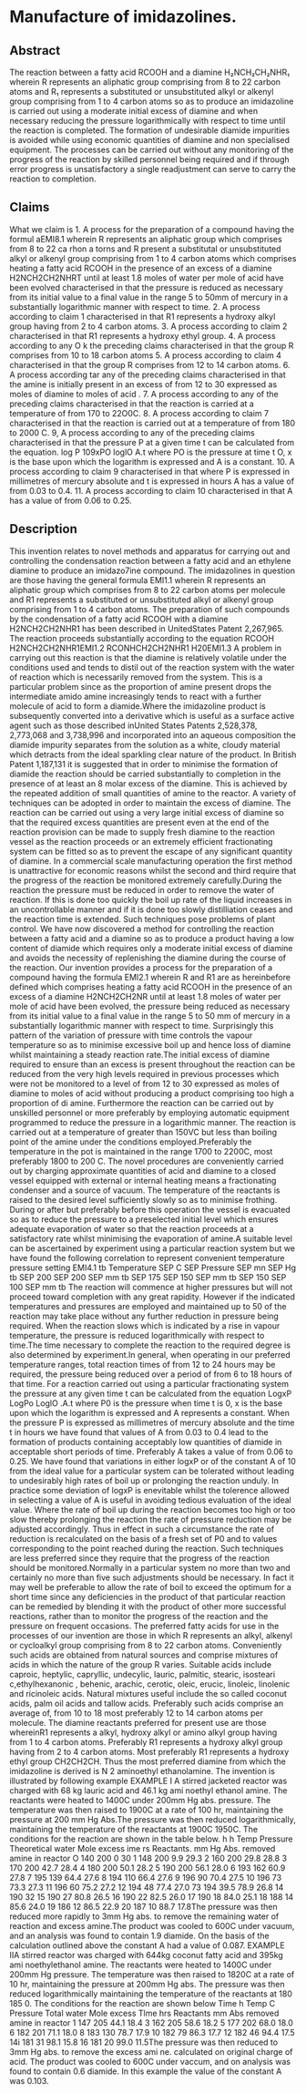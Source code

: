 # Manufacture of imidazolines.

## Abstract
The reaction between a fatty acid RCOOH and a diamine H₂NCH₂CH₂NHR₁ wherein R represents an aliphatic group comprising from 8 to 22 carbon atoms and R₁ represents a substituted or unsubstituted alkyl or alkenyl group comprising from 1 to 4 carbon atoms so as to produce an imidazoline is carried out using a moderate initial excess of diamine and when necessary reducing the pressure logarithmically with respect to time until the reaction is completed. The formation of undesirable diamide impurities is avoided while using economic quantities of diamine and non specialised equipment. The processes can be carried out without any monitoring of the progress of the reaction by skilled personnel being required and if through error progress is unsatisfactory a single readjustment can serve to carry the reaction to completion.

## Claims
What we claim is 1. A process for the preparation of a compound having the formul aEMI8.1 wherein R represents an aliphatic group which comprises from 8 to 22 ca rhon a torns and R present a substitutal or unsubstituted alkyl or alkenyl group comprising from 1 to 4 carbon atoms which comprises heating a fatty acid RCOOH in the presence of an excess of a diamine H2NCH2CH2NHRT until at least 1.8 moles of water per mole of acid have been evolved characterised in that the pressure is reduced as necessary from its initial value to a final value in the range 5 to 50mm of mercury in a substantially logarithmic manner with respect to time. 2. A process according to claim 1 characterised in that R1 represents a hydroxy alkyl group having from 2 to 4 carbon atoms. 3. A process according to claim 2 characterised in that R1 represents a hydroxy ethyl group. 4. A process according to any O k the preceding claims characterised in that the group R comprises from 10 to 18 carbon atoms 5. A process according to claim 4 characterised in that the group R comprises from 12 to 14 carbon atoms. 6. A process according tar any of the preceding claims characterised in that the amine is initially present in an excess of from 12 to 30 expressed as moles of diamine to moles of acid . 7. A process according to any of the preceding claims characterised in that the reaction is carried at a temperature of from 170 to 22O0C. 8. A process according to claim 7 characterised in that the reaction is carried out at a temperature of from 180 to 2000 C. 9, A process according to any of the preceding claims characterised in that the pressure P at a given time t can be calculated from the equation. log P 109xPO loglO A.t where PO is the pressure at time t O, x is the base upon which the logarithm is expressed and A is a constant. 10. A process according to claim 9 characterised in that where P is expressed in millimetres of mercury absolute and t is expressed in hours A has a value of from 0.03 to 0.4. 11. A process according to claim 10 characterised in that A has a value of from 0.06 to 0.25.

## Description
This invention relates to novel methods and apparatus for carrying out and controlling the condensation reaction between a fatty acid and an ethylene diamine to produce an imidazo7ine compound. The imidazolines in question are those having the general formula EMI1.1 wherein R represents an aliphatic group which comprises from 8 to 22 carbon atoms per molecule and R1 represents a substituted or unsubstituted alkyl or alkenyl group comprising from 1 to 4 carbon atoms. The preparation of such compounds by the condensation of a fatty acid RCOOH with a diamine H2NCH2CH2NHR1 has been described in UnitedStates Patent 2,267,965. The reaction proceeds substantially according to the equation RCOOH H2NCH2CH2NHR1EMI1.2 RCONHCH2CH2NHR1 H20EMI1.3 A problem in carrying out this reaction is that the diamine is relatively volatile under the conditions used and tends to distil out of the reaction system with the water of reaction which is necessarily removed from the system. This is a particular problem since as the proportion of amine present drops the intermediate amido amine increasingly tends to react with a further molecule of acid to form a diamide.Where the imidazoline product is subsequently converted into a derivative which is useful as a surface active agent such as those described inUnited States Patents 2,528,378, 2,773,068 and 3,738,996 and incorporated into an aqueous composition the diamide impurity separates from the solution as a white, cloudy material which detracts from the ideal sparkling clear nature of the product. In British Patent 1,187,131 it is suggested that in order to minimise the formation of diamide the reaction should be carried substantially to completion in the presence of at least an 8 molar excess of the diamine. This is achieved by the repeated addition of small quantities of amine to the reactor. A variety of techniques can be adopted in order to maintain the excess of diamine. The reaction can be carried out using a very large initial excess of diamine so that the required excess quantities are present even at the end of the reaction provision can be made to supply fresh diamine to the reaction vessel as the reaction proceeds or an extremely efficient fractionating system can be fitted so as to prevent the escape of any significant quantity of diamine. In a commercial scale manufacturing operation the first method is unattractive for economic reasons whilst the second and third require that the progress of the reaction be monitored extremely carefully.During the reaction the pressure must be reduced in order to remove the water of reaction. If this is done too quickly the boil up rate of the liquid increases in an uncontrollable manner and if it is done too slowly distilliation ceases and the reaction time is extended. Such techniques pose problems of plant control. We have now discovered a method for controlling the reaction between a fatty acid and a diamine so as to produce a product having a low content of diamide which requires only a moderate initial excess of diamine and avoids the necessity of replenishing the diamine during the course of the reaction. Our invention provides a process for the preparation of a compound having the formula EMI2.1 wherein R and R1 are as hereinbefore defined which comprises heating a fatty acid RCOOH in the presence of an excess of a diamine H2NCH2CH2NR until at least 1.8 moles of water per mole of acid have been evolved, the pressure being reduced as necessary from its initial value to a final value in the range 5 to 50 mm of mercury in a substantially logarithmic manner with respect to time. Surprisingly this pattern of the variation of pressure with time controls the vapour temperature so as to minimise excessive boil up and hence loss of diamine whilst maintaining a steady reaction rate.The initial excess of diamine required to ensure than an excess is present throughout the reaction can be reduced from the very high levels required in previous processes which were not be monitored to a level of from 12 to 30 expressed as moles of diamine to moles of acid without producing a product comprising too high a proportion of di amine. Furthermore the reaction can be carried out by unskilled personnel or more preferably by employing automatic equipment programmed to reduce the pressure in a logarithmic manner. The reaction is carried out at a temperature of greater than 150VC but less than boiling point of the amine under the conditions employed.Preferably the temperature in the pot is maintained in the range 1700 to 2200C, most preferably 1800 to 200 C. The novel procedures are conveniently carried out by charging approximate quantities of acid and diamine to a closed vessel equipped with external or internal heating means a fractionating condenser and a source of vacuum. The temperature of the reactants is raised to the desired level sufficiently slowly so as to minimise frothing. During or after but preferably before this operation the vessel is evacuated so as to reduce the pressure to a preselected initial level which ensures adequate evaporation of water so that the reaction proceeds at a satisfactory rate whilst minimising the evaporation of amine.A suitable level can be ascertained by experiment using a particular reaction system but we have found the following correlation to represent convenient temperature pressure setting EMI4.1 tb Temperature SEP C SEP Pressure SEP mn SEP Hg tb SEP 200 SEP 200 SEP mm tb SEP 175 SEP 150 SEP mm tb SEP 150 SEP 100 SEP mm tb The reaction will commence at higher pressures but will not proceed toward completion with any great rapidity. However if the indicated temperatures and pressures are employed and maintained up to 50 of the reaction may take place without any further reduction in pressure being required. When the reaction slows which is indicated by a rise in vapour temperature, the pressure is reduced logarithmically with respect to time.The time necessary to complete the reaction to the required degree is also determined by experiment.In general, when operating in our preferred temperature ranges, total reaction times of from 12 to 24 hours may be required, the pressure being reduced over a period of from 6 to 18 hours of that time. For a reaction carried out using a particular fractionating system the pressure at any given time t can be calculated from the equation LogxP LogPo LoglO .A.t where P0 is the pressure when time t is 0, x is the base upon which the logarithm is expressed and A represents a constant. When the pressure P is expressed as millimetres of mercury absolute and the time t in hours we have found that values of A from 0.03 to 0.4 lead to the formation of products containing acceptably low quantities of diamide in acceptable short periods of time. Preferably A takes a value of from 0.06 to 0.25. We have found that variations in either logxP or of the constant A of 10 from the ideal value for a particular system can be tolerated without leading to undesirably high rates of boil up or prolonging the reaction unduly. In practice some deviation of logxP is enevitable whilst the tolerence allowed in selecting a value of A is useful in avoiding tedious evaluation of the ideal value. Where the rate of boil up during the reaction becomes too high or too slow thereby prolonging the reaction the rate of pressure reduction may be adjusted accordingly. Thus in effect in such a circumstance the rate of reduction is recalculated on the basis of a fresh set of P0 and to values corresponding to the point reached during the reaction. Such techniques are less preferred since they require that the progress of the reaction should be monitored.Normally in a particular system no more than two and certainly no more than five such adjustments should be necessary. In fact it may well be preferable to allow the rate of boil to exceed the optimum for a short time since any deficiencies in the product of that particular reaction can be remedied by blending it with the product of other more successful reactions, rather than to monitor the progress of the reaction and the pressure on frequent occasions. The preferred fatty acids for use in the processes of our invention are those in which R represents an alkyl, alkenyl or cycloalkyl group comprising from 8 to 22 carbon atoms. Conveniently such acids are obtained from natural sources and comprise mixtures of acids in which the nature of the group R varies. Suitable acids include caproic, heptylic, capryllic, undecylic, lauric, palmitic, stearic, isosteari c,ethylhexanonic , behenic, arachic, cerotic, oleic, erucic, linoleic, linolenic and ricinoleic acids. Natural mixtures useful include the so called coconut acids, palm oil acids and tallow acids. Preferably such acids comprise an average of, from 10 to 18 most preferably 12 to 14 carbon atoms per molecule. The diamine reactants preferred for present use are those whereinR1 represents a alkyl, hydroxy alkyl or amino alkyl group having from 1 to 4 carbon atoms. Preferably R1 represents a hydroxy alkyl group having from 2 to 4 carbon atoms. Most preferably R1 represents a hydroxy ethyl group CH2CH2CH. Thus the most preferred diamine from which the imidazoline is derived is N 2 aminoethyl ethanolamine. The invention is illustrated by following example EXAMPLE I A stirred jacketed reactor was charged with 68 kg lauric acid and 46.1 kg ami noethyl ethanol amine. The reactants were heated to 1400C under 200mm Hg abs. pressure. The temperature was then raised to 1900C at a rate of 100 hr, maintaining the pressure at 200 mm Hg Abs.The pressure was then reduced logarithmically, maintaining the temperature of the reactants at 1900C 1950C. The conditions for the reaction are shown in the table below. h h Temp Pressure Theoretical water Mole excess ime rs Reactants. mm Hg Abs. removed amine in reactor O 140 200 0 30 1 148 200 9.9 29.3 2 160 200 29.8 28.8 3 170 200 42.7 28.4 4 180 200 50.1 28.2 5 190 200 56.1 28.0 6 193 162 60.9 27.8 7 195 139 64.4 27.6 8 194 110 66.4 27.6 9 196 90 70.4 27.5 10 196 73 73.3 27.3 11 196 60 75.2 27.2 12 194 48 77.4 27.0 73 194 39.5 78.9 26.8 14 190 32 15 190 27 80.8 26.5 16 190 22 82.5 26.0 17 190 18 84.0 25.1 18 188 14 85.6 24.0 19 186 12 86.5 22.9 20 187 10 88.7 17.8The pressure was then reduced more rapidly to 3mm Hg abs. to remove the remaining water of reaction and excess amine.The product was cooled to 600C under vacuum, and an analysis was found to contain 1.9 diamide. On the basis of the calculation outlined above the constant A had a value of 0.087. EXAMPLE IIA stirred reactor was charged with 644kg coconut fatty acid and 395kg ami noethylethanol amine. The reactants were heated to 1400C under 200mm Hg pressure. The temperature was then raised to 1820C at a rate of 10 hr, maintaining the pressure at 200mm Hg abs. The pressure was then reduced logarithmically maintaining the temperature of the reactants at 180 185 0. The conditions for the reaction are shown below Time h Temp C Pressure Total water Mole excess Tlme hrs Reactants mm Abs removed amine in reactor 1 147 205 44.1 18.4 3 162 205 58.6 18.2 5 177 202 68.0 18.0 6 182 201 71.1 18.0 8 183 130 78.7 17.9 10 182 79 86.3 17.7 12 182 46 94.4 17.5 14i 181 31 98.1 15.8 16 181 20 99.0 11.5The pressure was then reduced to 3mm Hg abs. to remove the excess ami ne. calculated on original charge of acid. The product was cooled to 600C under vaccum, and on analysis was found to contain 0.6 diamide. In this example the value of the constant A was 0.103.